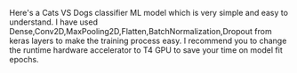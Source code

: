 Here's a Cats VS Dogs classifier ML model which is very simple and easy to understand.
I have used Dense,Conv2D,MaxPooling2D,Flatten,BatchNormalization,Dropout from keras layers to make the training process easy.
I recommend you to change the runtime hardware accelerator to T4 GPU to save your time on model fit epochs.
